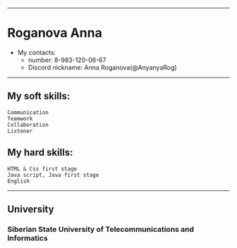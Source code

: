 ***
# __Roganova Anna__
* My contacts:
  * number: 8-983-120-06-67
  * Discord nickname: Anna Roganova(@AnyanyaRog)
***

## My soft skills:
```
Communication
Teamwork
Collaboration
Listener
```
## My hard skills:
```
HTML & Css first stage
Java script, Java first stage
English 
```
***
## University 
### Siberian State University of Telecommunications and Informatics